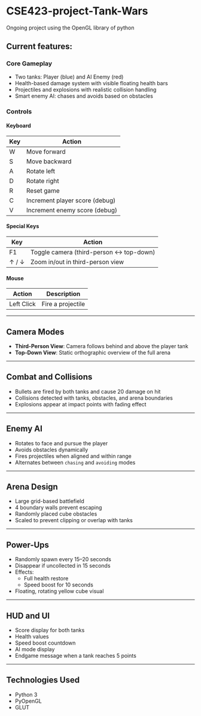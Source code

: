 # CSE423-project-Tank-Wars
Ongoing project using the OpenGL library of python

## Current features:


### Core Gameplay
- Two tanks: Player (blue) and AI Enemy (red)
- Health-based damage system with visible floating health bars
- Projectiles and explosions with realistic collision handling
- Smart enemy AI: chases and avoids based on obstacles

### Controls

#### Keyboard
| Key | Action |
|-----|--------|
| W   | Move forward |
| S   | Move backward |
| A   | Rotate left |
| D   | Rotate right |
| R   | Reset game |
| C   | Increment player score (debug) |
| V   | Increment enemy score (debug) |

#### Special Keys
| Key | Action |
|-----|--------|
| F1  | Toggle camera (third-person ↔ top-down) |
| ↑ / ↓ | Zoom in/out in third-person view |

#### Mouse
| Action | Description |
|--------|-------------|
| Left Click | Fire a projectile |

---

## Camera Modes
- **Third-Person View**: Camera follows behind and above the player tank
- **Top-Down View**: Static orthographic overview of the full arena

---

## Combat and Collisions
- Bullets are fired by both tanks and cause 20 damage on hit
- Collisions detected with tanks, obstacles, and arena boundaries
- Explosions appear at impact points with fading effect

---

## Enemy AI
- Rotates to face and pursue the player
- Avoids obstacles dynamically
- Fires projectiles when aligned and within range
- Alternates between `chasing` and `avoiding` modes

---

## Arena Design
- Large grid-based battlefield
- 4 boundary walls prevent escaping
- Randomly placed cube obstacles
- Scaled to prevent clipping or overlap with tanks

---

## Power-Ups
- Randomly spawn every 15–20 seconds
- Disappear if uncollected in 15 seconds
- Effects:
  - Full health restore
  - Speed boost for 10 seconds
- Floating, rotating yellow cube visual

---

## HUD and UI
- Score display for both tanks
- Health values
- Speed boost countdown
- AI mode display
- Endgame message when a tank reaches 5 points

---

## Technologies Used
- Python 3
- PyOpenGL
- GLUT


